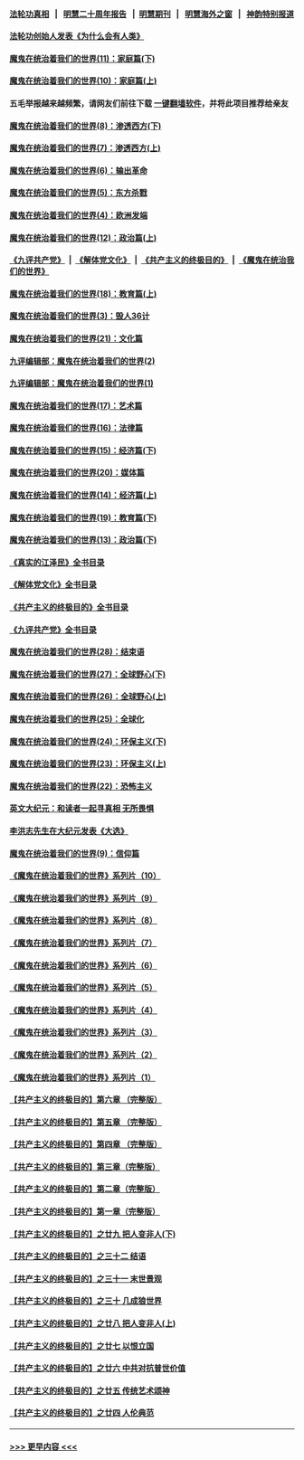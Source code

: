 #### [法轮功真相](https://github.com/gfw-breaker/truth/blob/master/README.md?t=0) &nbsp;&nbsp;|&nbsp;&nbsp; [明慧二十周年报告](https://github.com/gfw-breaker/mh-reports/blob/master/README.md?t=0) &nbsp;&nbsp;|&nbsp;&nbsp;[明慧期刊](https://github.com/gfw-breaker/mh-qikan) &nbsp;&nbsp;|&nbsp;&nbsp; [明慧海外之窗](https://github.com/gfw-breaker/mh-news/blob/master/README.md?t=0) &nbsp;&nbsp;|&nbsp;&nbsp; [神韵特别报道](https://github.com/gfw-breaker/mh-news/blob/master/shenyun.md?t=0)
#### [法轮功创始人发表《为什么会有人类》](../pages/nsc422/n13912117.md?t=02011843) 
#### [魔鬼在统治着我们的世界(11)：家庭篇(下)](../pages/nsc422/n10440961.md?t=02011843) 
#### [魔鬼在统治着我们的世界(10)：家庭篇(上)](../pages/nsc422/n10435448.md?t=02011843) 
#### 五毛举报越来越频繁，请网友们前往下载 [一键翻墙软件](https://github.com/gfw-breaker/ssr-accounts)，并将此项目推荐给亲友
#### [魔鬼在统治着我们的世界(8)：渗透西方(下)](../pages/nsc422/n10429603.md?t=02011843) 
#### [魔鬼在统治着我们的世界(7)：渗透西方(上)](../pages/nsc422/n10426013.md?t=02011843) 
#### [魔鬼在统治着我们的世界(6)：输出革命](../pages/nsc422/n10421536.md?t=02011843) 
#### [魔鬼在统治着我们的世界(5)：东方杀戮](../pages/nsc422/n10417707.md?t=02011843) 
#### [魔鬼在统治着我们的世界(4)：欧洲发端](../pages/nsc422/n10414890.md?t=02011843) 
#### [魔鬼在统治着我们的世界(12)：政治篇(上)](../pages/nsc422/n10444576.md?t=02011843) 
#### [《九评共产党》](https://github.com/begood0513/9ping.md/blob/master/README.md) &nbsp;|&nbsp; [《解体党文化》](../../../../jtdwh.md/blob/master/README.md)  &nbsp;|&nbsp; [《共产主义的终极目的》](../../../../gczydzjmd.md/blob/master/README.md) &nbsp;|&nbsp; [《魔鬼在统治我们的世界》](../../../../mgztzwmdsj.md/blob/master/README.md) 
#### [魔鬼在统治着我们的世界(18)：教育篇(上)](../pages/nsc422/n10526970.md?t=02011843) 
#### [魔鬼在统治着我们的世界(3)：毁人36计](../pages/nsc422/n10411583.md?t=02011843) 
#### [魔鬼在统治着我们的世界(21)：文化篇](../pages/nsc422/n10597706.md?t=02011843) 
#### [九评编辑部：魔鬼在统治着我们的世界(2)](../pages/nsc422/n10410036.md?t=02011843) 
#### [九评编辑部：魔鬼在统治着我们的世界(1)](../pages/nsc422/n10406825.md?t=02011843) 
#### [魔鬼在统治着我们的世界(17)：艺术篇](../pages/nsc422/n10499093.md?t=02011843) 
#### [魔鬼在统治着我们的世界(16)：法律篇](../pages/nsc422/n10485969.md?t=02011843) 
#### [魔鬼在统治着我们的世界(15)：经济篇(下)](../pages/nsc422/n10469975.md?t=02011843) 
#### [魔鬼在统治着我们的世界(20)：媒体篇](../pages/nsc422/n10586579.md?t=02011843) 
#### [魔鬼在统治着我们的世界(14)：经济篇(上)](../pages/nsc422/n10457370.md?t=02011843) 
#### [魔鬼在统治着我们的世界(19)：教育篇(下)](../pages/nsc422/n10564808.md?t=02011843) 
#### [魔鬼在统治着我们的世界(13)：政治篇(下)](../pages/nsc422/n10448270.md?t=02011843) 
#### [《真实的江泽民》全书目录](../pages/nsc422/n13721399.md?t=02011843) 
#### [《解体党文化》全书目录](../pages/nsc422/n13721157.md?t=02011843) 
#### [《共产主义的终极目的》全书目录](../pages/nsc422/n13721048.md?t=02011843) 
#### [《九评共产党》全书目录](../pages/nsc422/n13708085.md?t=02011843) 
#### [魔鬼在统治着我们的世界(28)：结束语](../pages/nsc422/n10936246.md?t=02011843) 
#### [魔鬼在统治着我们的世界(27)：全球野心(下)](../pages/nsc422/n10928319.md?t=02011843) 
#### [魔鬼在统治着我们的世界(26)：全球野心(上)](../pages/nsc422/n10900318.md?t=02011843) 
#### [魔鬼在统治着我们的世界(25)：全球化](../pages/nsc422/n10788205.md?t=02011843) 
#### [魔鬼在统治着我们的世界(24)：环保主义(下)](../pages/nsc422/n10695307.md?t=02011843) 
#### [魔鬼在统治着我们的世界(23)：环保主义(上)](../pages/nsc422/n10688613.md?t=02011843) 
#### [魔鬼在统治着我们的世界(22)：恐怖主义](../pages/nsc422/n10614727.md?t=02011843) 
#### [英文大纪元：和读者一起寻真相 无所畏惧](../pages/nsc422/n12542027.md?t=02011843) 
#### [李洪志先生在大纪元发表《大选》](../pages/nsc422/n12534746.md?t=02011843) 
#### [魔鬼在统治着我们的世界(9)：信仰篇](../pages/nsc422/n10432159.md?t=02011843) 
#### [《魔鬼在统治着我们的世界》系列片（10）](../pages/nsc422/n12292670.md?t=02011843) 
#### [《魔鬼在统治着我们的世界》系列片（9）](../pages/nsc422/n12290859.md?t=02011843) 
#### [《魔鬼在统治着我们的世界》系列片（8）](../pages/nsc422/n12287445.md?t=02011843) 
#### [《魔鬼在统治着我们的世界》系列片（7）](../pages/nsc422/n12283425.md?t=02011843) 
#### [《魔鬼在统治着我们的世界》系列片（6）](../pages/nsc422/n12282314.md?t=02011843) 
#### [《魔鬼在统治着我们的世界》系列片（5）](../pages/nsc422/n12281419.md?t=02011843) 
#### [《魔鬼在统治着我们的世界》系列片（4）](../pages/nsc422/n12274024.md?t=02011843) 
#### [《魔鬼在统治着我们的世界》系列片（3）](../pages/nsc422/n12271322.md?t=02011843) 
#### [《魔鬼在统治着我们的世界》系列片（2）](../pages/nsc422/n12269049.md?t=02011843) 
#### [《魔鬼在统治着我们的世界》系列片（1）](../pages/nsc422/n12267575.md?t=02011843) 
#### [【共产主义的终极目的】第六章 （完整版）](../pages/nsc422/n11428913.md?t=02011843) 
#### [【共产主义的终极目的】第五章 （完整版）](../pages/nsc422/n11428912.md?t=02011843) 
#### [【共产主义的终极目的】第四章 （完整版）](../pages/nsc422/n11428907.md?t=02011843) 
#### [【共产主义的终极目的】第三章（完整版）](../pages/nsc422/n11428848.md?t=02011843) 
#### [【共产主义的终极目的】第二章（完整版）](../pages/nsc422/n11428831.md?t=02011843) 
#### [【共产主义的终极目的】第一章（完整版）](../pages/nsc422/n11417651.md?t=02011843) 
#### [【共产主义的终极目的】之廿九 把人变非人(下)](../pages/nsc422/n11344140.md?t=02011843) 
#### [【共产主义的终极目的】之三十二 结语](../pages/nsc422/n11360535.md?t=02011843) 
#### [【共产主义的终极目的】之三十一 末世景观](../pages/nsc422/n11351129.md?t=02011843) 
#### [【共产主义的终极目的】之三十 几成狼世界](../pages/nsc422/n11348280.md?t=02011843) 
#### [【共产主义的终极目的】之廿八 把人变非人(上)](../pages/nsc422/n11340492.md?t=02011843) 
#### [【共产主义的终极目的】之廿七 以恨立国](../pages/nsc422/n11336944.md?t=02011843) 
#### [【共产主义的终极目的】之廿六 中共对抗普世价值](../pages/nsc422/n11324785.md?t=02011843) 
#### [【共产主义的终极目的】之廿五 传统艺术颂神](../pages/nsc422/n11296396.md?t=02011843) 
#### [【共产主义的终极目的】之廿四 人伦典范](../pages/nsc422/n11296397.md?t=02011843) 

----
#### [ >>> 更早内容 <<< ](../indexes/nsc422-earlier.md)
